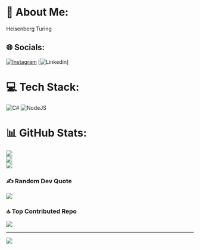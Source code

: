 # 💫 About Me:
Heisenberg Turing
## 🌐 Socials:
[![Instagram](https://img.shields.io/badge/Instagram-%23E4405F.svg?logo=Instagram&logoColor=white)](https://instagram.com/@_horysa) 
[![Linkedin](www.linkedin.com/in/horysa)]

# 💻 Tech Stack:
![C#](https://img.shields.io/badge/c%23-%23239120.svg?style=flat&logo=csharp&logoColor=white) ![NodeJS](https://img.shields.io/badge/node.js-6DA55F?style=flat&logo=node.js&logoColor=white)
# 📊 GitHub Stats:
![](https://github-readme-stats.vercel.app/api?username=maryamdnn&theme=bear&hide_border=false&include_all_commits=false&count_private=false)<br/>
![](https://github-readme-streak-stats.herokuapp.com/?user=maryamdnn&theme=bear&hide_border=false)<br/>
![](https://github-readme-stats.vercel.app/api/top-langs/?username=maryamdnn&theme=bear&hide_border=false&include_all_commits=false&count_private=false&layout=compact)

### ✍️ Random Dev Quote
![](https://quotes-github-readme.vercel.app/api?type=horizontal&theme=dark)

### 🔝 Top Contributed Repo
![](https://github-contributor-stats.vercel.app/api?username=maryamdnn&limit=5&theme=bear&combine_all_yearly_contributions=true)

---
[![](https://visitcount.itsvg.in/api?id=maryamdnn&icon=5&color=6)](https://visitcount.itsvg.in)

<!-- Proudly created with GPRM ( https://gprm.itsvg.in ) -->
